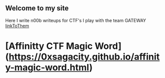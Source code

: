 ## Welcome to my site

Here I write n00b writeups for CTF's I play with the team GATEWAY [linkToThem](https://ctftime.org/team/138426)

# [Affinitty CTF Magic Word] (https://0xsagacity.github.io/affinity-magic-word.html)

